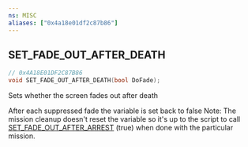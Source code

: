 ```yaml
---
ns: MISC
aliases: ["0x4a18e01df2c87b86"]
---
```

## SET_FADE_OUT_AFTER_DEATH

```c
// 0x4A18E01DF2C87B86
void SET_FADE_OUT_AFTER_DEATH(bool DoFade);
```

Sets whether the screen fades out after death

After each suppressed fade the variable is set back to false Note: The mission cleanup doesn't reset the variable so it's up to the script to call [SET_FADE_OUT_AFTER_ARREST](#_0x1E0B4DC0D990A4E7) (true) when done with the particular mission.

